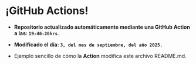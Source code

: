 # ¡GitHub Actions!
* **Repositorio actualizado automáticamente mediante una GitHub Action a las: `19:46:26hrs.`**
* **Modificado el día: `3, del mes de septiembre, del año 2025.`**

* Ejemplo sencillo de cómo la **Action** modifica este archivo README.md.
